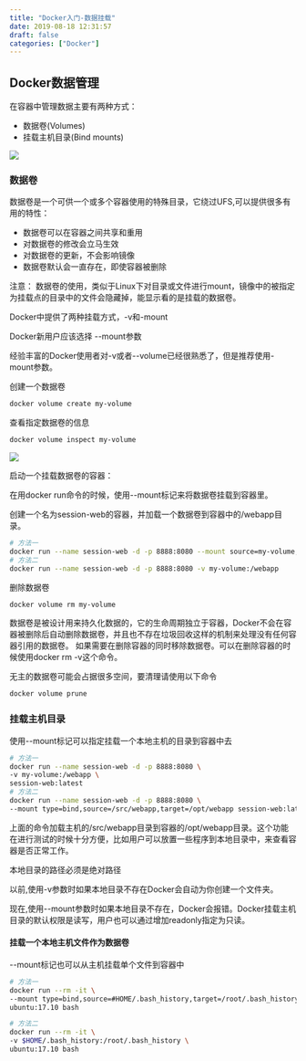 ```yaml
---
title: "Docker入门-数据挂载"
date: 2019-08-18 12:31:57
draft: false
categories: ["Docker"]
---
```


## Docker数据管理

在容器中管理数据主要有两种方式：
* 数据卷(Volumes)
* 挂载主机目录(Bind mounts)

![](https://ueyao.github.io/image-hosting/blog/2019/8/docker-data-mount-01.png)

### 数据卷

数据卷是一个可供一个或多个容器使用的特殊目录，它绕过UFS,可以提供很多有用的特性：
* 数据卷可以在容器之间共享和重用
* 对数据卷的修改会立马生效
* 对数据卷的更新，不会影响镜像
* 数据卷默认会一直存在，即使容器被删除

注意： 数据卷的使用，类似于Linux下对目录或文件进行mount，镜像中的被指定为挂载点的目录中的文件会隐藏掉，能显示看的是挂载的数据卷。

Docker中提供了两种挂载方式，-v和-mount

Docker新用户应该选择 --mount参数

经验丰富的Docker使用者对-v或者--volume已经很熟悉了，但是推荐使用-mount参数。

创建一个数据卷
``` bash
docker volume create my-volume
```

查看指定数据卷的信息
``` bash
docker volume inspect my-volume
```
![](https://ueyao.github.io/image-hosting/blog/2019/8/docker-data-mount-02.png)

启动一个挂载数据卷的容器：

在用docker run命令的时候，使用--mount标记来将数据卷挂载到容器里。

创建一个名为session-web的容器，并加载一个数据卷到容器中的/webapp目录。
``` bash
# 方法一
docker run --name session-web -d -p 8888:8080 --mount source=my-volume,target=/webapp  session-web:latest
# 方法二
docker run --name session-web -d -p 8888:8080 -v my-volume:/webapp     session-web:latest
```

删除数据卷
``` bash
docker volume rm my-volume
```

数据卷是被设计用来持久化数据的，它的生命周期独立于容器，Docker不会在容器被删除后自动删除数据卷，并且也不存在垃圾回收这样的机制来处理没有任何容器引用的数据卷。
如果需要在删除容器的同时移除数据卷。可以在删除容器的时候使用docker rm -v这个命令。

无主的数据卷可能会占据很多空间，要清理请使用以下命令
``` bash
docker volume prune
```

### 挂载主机目录

使用--mount标记可以指定挂载一个本地主机的目录到容器中去
``` bash
# 方法一
docker run --name session-web -d -p 8888:8080 \
-v my-volume:/webapp \
session-web:latest
# 方法二
docker run --name session-web -d -p 8888:8080 \
--mount type=bind,source=/src/webapp,target=/opt/webapp session-web:latest
```

上面的命令加载主机的/src/webapp目录到容器的/opt/webapp目录。这个功能在进行测试的时候十分方便，比如用户可以放置一些程序到本地目录中，来查看容器是否正常工作。

本地目录的路径必须是绝对路径

以前,使用-v参数时如果本地目录不存在Docker会自动为你创建一个文件夹。

现在,使用--mount参数时如果本地目录不存在，Docker会报错。Docker挂载主机目录的默认权限是读写，用户也可以通过增加readonly指定为只读。

#### 挂载一个本地主机文件作为数据卷

--mount标记也可以从主机挂载单个文件到容器中
``` bash
# 方法一
docker run --rm -it \
--mount type=bind,source=#HOME/.bash_history,target=/root/.bash_history \ 
ubuntu:17.10 bash

# 方法二
docker run --rm -it \
-v $HOME/.bash_history:/root/.bash_history \
ubuntu:17.10 bash
```
